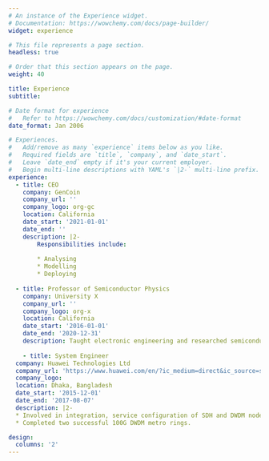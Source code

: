 ```yaml
---
# An instance of the Experience widget.
# Documentation: https://wowchemy.com/docs/page-builder/
widget: experience

# This file represents a page section.
headless: true

# Order that this section appears on the page.
weight: 40

title: Experience
subtitle:

# Date format for experience
#   Refer to https://wowchemy.com/docs/customization/#date-format
date_format: Jan 2006

# Experiences.
#   Add/remove as many `experience` items below as you like.
#   Required fields are `title`, `company`, and `date_start`.
#   Leave `date_end` empty if it's your current employer.
#   Begin multi-line descriptions with YAML's `|2-` multi-line prefix.
experience:
  - title: CEO
    company: GenCoin
    company_url: ''
    company_logo: org-gc
    location: California
    date_start: '2021-01-01'
    date_end: ''
    description: |2-
        Responsibilities include:
        
        * Analysing
        * Modelling
        * Deploying
        
  - title: Professor of Semiconductor Physics
    company: University X
    company_url: ''
    company_logo: org-x
    location: California
    date_start: '2016-01-01'
    date_end: '2020-12-31'
    description: Taught electronic engineering and researched semiconductor physics.
    
    - title: System Engineer
  company: Huawei Technologies Ltd
  company_url: 'https://www.huawei.com/en/?ic_medium=direct&ic_source=surlent'
  company_logo: 
  location: Dhaka, Bangladesh
  date_start: '2015-12-01'
  date_end: '2017-08-07'
  description: |2-
  * Involved in integration, service configuration of SDH and DWDM nodes, fault, and performance analysis of live network transmission devices.
  * Completed two successful 100G DWDM metro rings.

design:
  columns: '2'
---
```

